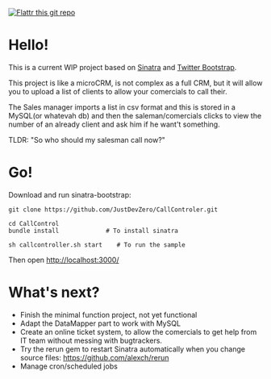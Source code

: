 [![Flattr this git repo](http://api.flattr.com/button/flattr-badge-large.png)](https://flattr.com/submit/auto?user_id=justdevzero&url=https://github.com/JustDevZero/CallController&title=CallController&language=&tags=github&category=software) 

Hello!
====

This is a current WIP project based on [Sinatra](http://www.sinatrarb.com/) and [Twitter Bootstrap](http://getbootstrap.com/).

This project is like a microCRM, is not complex as a full CRM, but it will allow you to upload a list of clients to allow your comercials to call their.

The Sales manager imports a list in csv format and this is stored in a MySQL(or whatevah db) and then the saleman/comercials clicks to view the number of an already client and ask him if he want't something.

TLDR: "So who should my salesman call now?"

Go!
===

Download and run sinatra-bootstrap:

    git clone https://github.com/JustDevZero/CallControler.git
    
    cd CallControl
    bundle install             # To install sinatra
    
    sh callcontroller.sh start    # To run the sample
	
Then open [http://localhost:3000/](http://localhost:3000/)

What's next?
============
- Finish the minimal function project, not yet functional
- Adapt the DataMapper part to work with MySQL
- Create an online ticket system, to allow the comercials to get help from IT team without messing with bugtrackers.
- Try the rerun gem to restart Sinatra automatically when you change source files: https://github.com/alexch/rerun
- Manage cron/scheduled jobs
